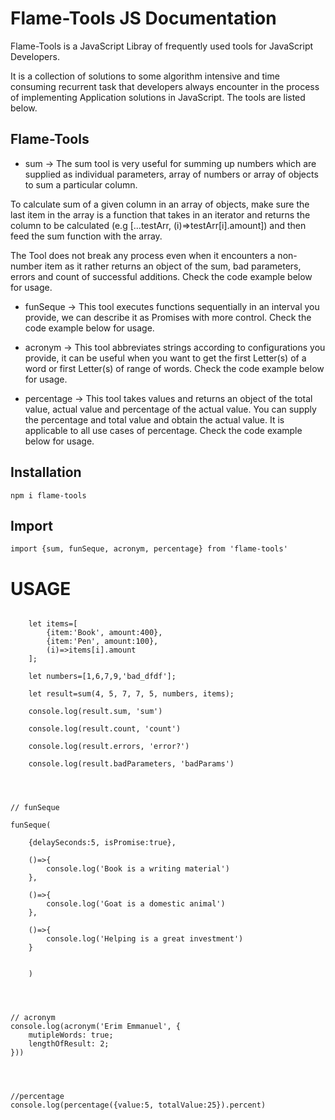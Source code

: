 # Flame-Tools JS Documentation

Flame-Tools is a JavaScript Libray of frequently used tools for JavaScript Developers.

It is a collection of solutions to some algorithm intensive and time consuming recurrent task that developers always encounter in the process of implementing Application solutions in JavaScript. The tools are listed below.

## Flame-Tools

* sum  -> The sum tool is very useful for summing up numbers which are supplied as individual parameters, array of numbers or array of objects to sum a particular column.

To calculate sum of a given column in an array of objects, make sure the last item in the array is a function that takes in an iterator and returns the column to be calculated (e.g [...testArr, (i)=>testArr[i].amount]) and then feed the sum function with the array.

The Tool does not break any process even when it encounters a non-number item as it rather returns an object of the sum, bad parameters, errors and count of successful additions. Check the code example below for usage.

* funSeque -> This tool executes  functions sequentially in an interval you provide, we can describe it as Promises with more control. Check the code example below for usage.

* acronym -> This tool abbreviates strings according to configurations you provide, it can be useful when you want to get the first Letter(s) of a word or first Letter(s) of range of words. Check the code example below for usage.


* percentage -> This tool takes values and returns an object of the total value, actual value and percentage of the actual value. You can supply the percentage and total value and obtain the actual value. It is applicable to all use cases of percentage. Check the code example below for usage.


## Installation
`npm i flame-tools`

## Import
`import {sum, funSeque, acronym, percentage} from 'flame-tools'`

#  USAGE

```

    let items=[
        {item:'Book', amount:400}, 
        {item:'Pen', amount:100}, 
        (i)=>items[i].amount
    ];
    
    let numbers=[1,6,7,9,'bad_dfdf'];

    let result=sum(4, 5, 7, 7, 5, numbers, items);

    console.log(result.sum, 'sum')

    console.log(result.count, 'count')

    console.log(result.errors, 'error?')

    console.log(result.badParameters, 'badParams')




// funSeque

funSeque(

    {delaySeconds:5, isPromise:true},

    ()=>{
        console.log('Book is a writing material')
    },

    ()=>{
        console.log('Goat is a domestic animal')
    },

    ()=>{
        console.log('Helping is a great investment')
    }     
    
    
    )




// acronym
console.log(acronym('Erim Emmanuel', {
    mutipleWords: true;
    lengthOfResult: 2;
}))




//percentage
console.log(percentage({value:5, totalValue:25}).percent)

```